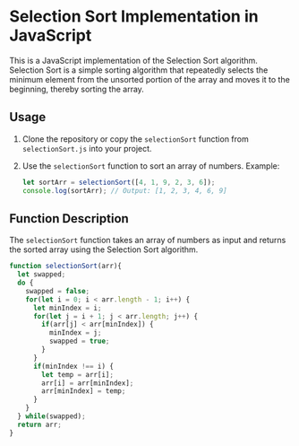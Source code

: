 # Selection Sort Implementation in JavaScript

This is a JavaScript implementation of the Selection Sort algorithm. Selection Sort is a simple sorting algorithm that repeatedly selects the minimum element from the unsorted portion of the array and moves it to the beginning, thereby sorting the array.

## Usage

1. Clone the repository or copy the `selectionSort` function from `selectionSort.js` into your project.

2. Use the `selectionSort` function to sort an array of numbers. Example:

    ```javascript
    let sortArr = selectionSort([4, 1, 9, 2, 3, 6]);
    console.log(sortArr); // Output: [1, 2, 3, 4, 6, 9]
    ```

## Function Description

The `selectionSort` function takes an array of numbers as input and returns the sorted array using the Selection Sort algorithm.

```javascript
function selectionSort(arr){
  let swapped;
  do {
    swapped = false;
    for(let i = 0; i < arr.length - 1; i++) {
      let minIndex = i;
      for(let j = i + 1; j < arr.length; j++) {
        if(arr[j] < arr[minIndex]) {
          minIndex = j;
          swapped = true;
        }
      }
      if(minIndex !== i) {
        let temp = arr[i];
        arr[i] = arr[minIndex];
        arr[minIndex] = temp;
      }
    }    
  } while(swapped);
  return arr;
}

